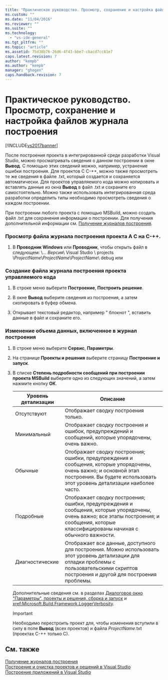 ```yaml
---
title: "Практическое руководство. Просмотр, сохранение и настройка файлов журнала построения | Microsoft Docs"
ms.custom: ""
ms.date: "11/04/2016"
ms.reviewer: ""
ms.suite: ""
ms.technology: 
  - "vs-ide-general"
ms.tgt_pltfrm: ""
ms.topic: "article"
ms.assetid: 75d38b76-26d6-4f43-bbe7-cbacd7cc81e7
caps.latest.revision: 7
author: "kempb"
ms.author: "kempb"
manager: "ghogen"
caps.handback.revision: 7
---
```

# Практическое руководство. Просмотр, сохранение и настройка файлов журнала построения
[!INCLUDE[vs2017banner](../code-quality/includes/vs2017banner.md)]

После построения проекта в интегрированной среде разработки Visual Studio, можно просматривать сведения о данном построении в окне **Вывод**.  С помощью этих сведений можно, например, устранение ошибки построения.  Для проектов C C\-\+\+, можно также просмотреть те же сведения в файле .txt, который создается и сохраняется автоматически.  Для проектов управляемого кода можно копировать и вставлять данные из окна **Вывод** в файл .txt и сохраните его самостоятельно.  Можно также использовать интегрированная среда разработки определить типы необходимо просмотреть сведения о каждом построении.  
  
 При построении любого проекта с помощью MSBuild, можно создать файл .txt для сохранения информации о построении.  Для получения дополнительной информации см. [Получение журналов построения](../msbuild/obtaining-build-logs-with-msbuild.md).  
  
### Просмотр файла журнала построения проекта A C на C\-\+\+.  
  
1.  В **Проводник Windows** или **Проводник**, чтобы открыть файл в следующем: \\…  *Версия*\\ Visual Studio \\ projects \\*ProjectName*\\*ProjectName*\\*ProjectName*\\ debug или  
  
### Создание файла журнала построения проекта управляемого кода  
  
1.  В строке меню выберите **Построение**, **Построить решение**.  
  
2.  В окне **Вывод** выберите сведения из построения, а затем скопировать в буфер обмена.  
  
3.  Открывает текстовый редактор, например " блокнот ", вставить данные в файл и сохраните его.  
  
### Изменение объема данных, включенное в журнал построения  
  
1.  В строке меню выберите **Сервис**, **Параметры**.  
  
2.  На странице **Проекты и решения** выберите страницу **Построение и запуск**.  
  
3.  В списке **Степень подробности сообщений при построении проекта MSBuild** выберите одно из следующих значений, а затем нажмите кнопку **ОК**.  
  
    |Уровень детализации|Описание|  
    |-------------------------|--------------|  
    |Отсутствуют|Отображает сводку построения только.|  
    |Минимальный|Отображает сводку построения и ошибок, предупреждений и сообщений, которые упорядочены, очень важно.|  
    |Обычные|Отображает сводку построения; ошибки, предупреждения и сообщения, которые упорядочены, очень важно; и основной этап построения.  Вы будете использовать этот уровень детализации наиболее часто.|  
    |Подробные|Отображает сводку построения; ошибки, предупреждения и сообщения, которые упорядочены, очень важно; все этапы построения; и сообщения, которые классифицированы начиная с обычного важности.|  
    |Диагностические|Отображает все данные, доступного для построения.  Можно использовать этот уровень детализации для отладки проблемы с пользовательскими скриптов построения и другой для построения проблемы.|  
  
     Дополнительные сведения см. в разделах [Диалоговое окно "Параметры",  проекты и решения, сборка и запуск](../ide/reference/options-dialog-box-projects-and-solutions-build-and-run.md) и <xref:Microsoft.Build.Framework.LoggerVerbosity>.  
  
    > [!IMPORTANT]
    >  Необходимо перестроить проект для, чтобы изменения вступили в силу в поле **Вывод** \(всех проектов\) и файла *ProjectName*.txt \(проектах C\-\+\+ только C\).  
  
## См. также  
 [Получение журналов построения](../msbuild/obtaining-build-logs-with-msbuild.md)   
 [Построение и очистка проектов и решений в Visual Studio](../ide/building-and-cleaning-projects-and-solutions-in-visual-studio.md)   
 [Построение приложений в Visual Studio](../ide/compiling-and-building-in-visual-studio.md)